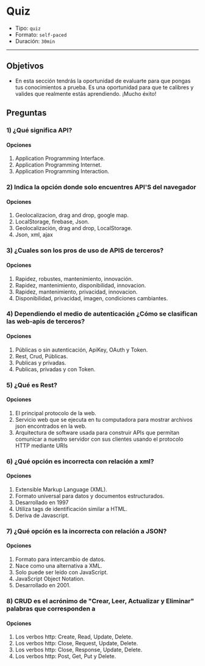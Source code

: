 # Quiz

- Tipo: `quiz`
- Formato: `self-paced`
- Duración: `30min`

***

## Objetivos

- En esta sección tendrás la oportunidad de evaluarte para que pongas tus
  conocimientos a prueba. Es una oportunidad para que te calibres y valides que
  realmente estás aprendiendo. ¡Mucho éxito!

## Preguntas

### 1) ¿Qué significa API?

#### Opciones

1. Application Programming Interface.
2. Application Programming Internet.
3. Application Programming Interaction.

<solution style="display:none;">1</solution>

### 2) Indica la opción donde solo encuentres API'S del navegador

#### Opciones

1. Geolocalizacion, drag and drop, google map.
2. LocalStorage, firebase, Json.
3. Geolocalización, drag and drop, LocalStorage.
4. Json, xml, ajax

<solution style="display:none;">3</solution>

### 3) ¿Cuales son los pros de uso de APIS de terceros?

#### Opciones

1. Rapidez, robustes, mantenimiento, innovación.
2. Rapidez, mantenimiento, disponibilidad, innovacion.
3. Rapidez, mantenimiento, privacidad, innovacion.
4. Disponibilidad, privacidad, imagen, condiciones cambiantes.

<solution style="display:none;">1</solution>

### 4) Dependiendo el medio de autenticación ¿Cómo se clasifican las web-apis de terceros?

#### Opciones

1. Públicas o sin autenticación, ApiKey, OAuth y Token.
2. Rest, Crud, Públicas.
3. Publicas y privadas.
4. Publicas, privadas y con Token.

<solution style="display:none;">1</solution>

### 5) ¿Qué es Rest?

#### Opciones

1. El principal protocolo de la web.
2. Servicio web que se ejecuta en tu computadora para mostrar archivos json
   encontrados en la web.
3. Arquitectura de software usada para construir APIs que permitan comunicar a
   nuestro servidor con sus clientes usando el protocolo HTTP mediante URIs

<solution style="display:none;">3</solution>

### 6) ¿Qué opción es incorrecta con relación a xml?

#### Opciones

1. Extensible Markup Language (XML).
2. Formato universal para datos y documentos estructurados.
3. Desarrollado en 1997
4. Utiliza tags de identificación similar a HTML.
5. Deriva de Javascript.

<solution style="display:none;">5</solution>

### 7) ¿Qué opción es la incorrecta con relación a JSON?

#### Opciones

1. Formato para intercambio de datos.
2. Nace como una alternativa a XML.
3. Solo puede ser leído con JavaScript.
4. JavaScript Object Notation.
5. Desarrollado en 2001.

<solution style="display:none;">3</solution>

### 8) CRUD es el acrónimo de "Crear, Leer, Actualizar y Eliminar" palabras que corresponden a

#### Opciones

1. Los verbos http: Create, Read, Update, Delete.
2. Los verbos http: Close, Request, Update, Delete.
3. Los verbos http: Close, Response, Update, Delete.
4. Los verbos http: Post, Get, Put y Delete.

<solution style="display:none;">4</solution>
